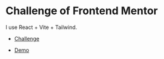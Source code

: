 # Challenge of Frontend Mentor

I use React + Vite + Tailwind.

- [Challenge](https://www.frontendmentor.io/challenges/3column-preview-card-component-pH92eAR2-)

- [Demo](https://3-columns-challenge-gustavo-diaz.netlify.app)

